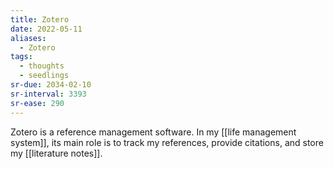 ```yaml
---
title: Zotero
date: 2022-05-11
aliases:
  - Zotero
tags:
  - thoughts
  - seedlings
sr-due: 2034-02-10
sr-interval: 3393
sr-ease: 290
---
```

Zotero is a reference management software. In my [[life management system]], its main role is to track my references, provide citations, and store my [[literature notes]].
